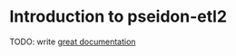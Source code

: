 # Introduction to pseidon-etl2

TODO: write [great documentation](http://jacobian.org/writing/what-to-write/)
